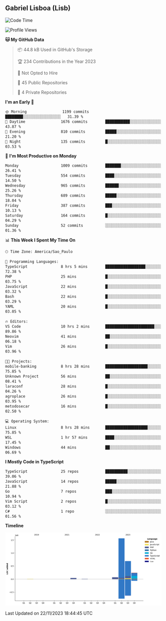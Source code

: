## Gabriel Lisboa (Lisb)

<!--START_SECTION:waka-->
![Code Time](http://img.shields.io/badge/Code%20Time-322%20hrs%2011%20mins-blue)

![Profile Views](http://img.shields.io/badge/Profile%20Views-3-blue)

**🐱 My GitHub Data** 

> 📦 44.8 kB Used in GitHub's Storage 
 > 
> 🏆 234 Contributions in the Year 2023
 > 
> 🚫 Not Opted to Hire
 > 
> 📜 45 Public Repositories 
 > 
> 🔑 4 Private Repositories 
 > 
**I'm an Early 🐤** 

```text
🌞 Morning                1199 commits        ████████░░░░░░░░░░░░░░░░░   31.39 % 
🌆 Daytime                1676 commits        ███████████░░░░░░░░░░░░░░   43.87 % 
🌃 Evening                810 commits         █████░░░░░░░░░░░░░░░░░░░░   21.20 % 
🌙 Night                  135 commits         █░░░░░░░░░░░░░░░░░░░░░░░░   03.53 % 
```
📅 **I'm Most Productive on Monday** 

```text
Monday                   1009 commits        ███████░░░░░░░░░░░░░░░░░░   26.41 % 
Tuesday                  554 commits         ████░░░░░░░░░░░░░░░░░░░░░   14.50 % 
Wednesday                965 commits         ██████░░░░░░░░░░░░░░░░░░░   25.26 % 
Thursday                 689 commits         █████░░░░░░░░░░░░░░░░░░░░   18.04 % 
Friday                   387 commits         ███░░░░░░░░░░░░░░░░░░░░░░   10.13 % 
Saturday                 164 commits         █░░░░░░░░░░░░░░░░░░░░░░░░   04.29 % 
Sunday                   52 commits          ░░░░░░░░░░░░░░░░░░░░░░░░░   01.36 % 
```


📊 **This Week I Spent My Time On** 

```text
🕑︎ Time Zone: America/Sao_Paulo

💬 Programming Languages: 
TypeScript               8 hrs 5 mins        ██████████████████░░░░░░░   72.38 % 
PHP                      25 mins             █░░░░░░░░░░░░░░░░░░░░░░░░   03.75 % 
JavaScript               22 mins             █░░░░░░░░░░░░░░░░░░░░░░░░   03.32 % 
Bash                     22 mins             █░░░░░░░░░░░░░░░░░░░░░░░░   03.29 % 
YAML                     20 mins             █░░░░░░░░░░░░░░░░░░░░░░░░   03.05 % 

🔥 Editors: 
VS Code                  10 hrs 2 mins       ██████████████████████░░░   89.86 % 
Neovim                   41 mins             ██░░░░░░░░░░░░░░░░░░░░░░░   06.18 % 
Vim                      26 mins             █░░░░░░░░░░░░░░░░░░░░░░░░   03.96 % 

🐱‍💻 Projects: 
mobile-banking           8 hrs 28 mins       ███████████████████░░░░░░   75.85 % 
Unknown Project          56 mins             ██░░░░░░░░░░░░░░░░░░░░░░░   08.41 % 
laraconf                 28 mins             █░░░░░░░░░░░░░░░░░░░░░░░░   04.26 % 
agroplace                26 mins             █░░░░░░░░░░░░░░░░░░░░░░░░   03.95 % 
metodosecar              16 mins             █░░░░░░░░░░░░░░░░░░░░░░░░   02.50 % 

💻 Operating System: 
Linux                    8 hrs 28 mins       ███████████████████░░░░░░   75.85 % 
WSL                      1 hr 57 mins        ████░░░░░░░░░░░░░░░░░░░░░   17.45 % 
Windows                  44 mins             ██░░░░░░░░░░░░░░░░░░░░░░░   06.69 % 
```

**I Mostly Code in TypeScript** 

```text
TypeScript               25 repos            ██████████░░░░░░░░░░░░░░░   39.06 % 
JavaScript               14 repos            █████░░░░░░░░░░░░░░░░░░░░   21.88 % 
Go                       7 repos             ███░░░░░░░░░░░░░░░░░░░░░░   10.94 % 
Vim Script               2 repos             █░░░░░░░░░░░░░░░░░░░░░░░░   03.12 % 
C#                       1 repo              ░░░░░░░░░░░░░░░░░░░░░░░░░   01.56 % 
```



**Timeline**

![Lines of Code chart](https://raw.githubusercontent.com/tenlisboa/tenlisboa/main/assets/bar_graph.png)


 Last Updated on 22/11/2023 18:44:45 UTC
<!--END_SECTION:waka-->
